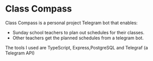 # Class Compass
Class Compass is a personal project Telegram bot that enables:
  - Sunday school teachers to plan out schedules for their classes.
  - Other teachers get the planned schedules from a telegram bot.

The tools I used are TypeScript, Express,PostgreSQL and Telegraf (a Telegram API)
